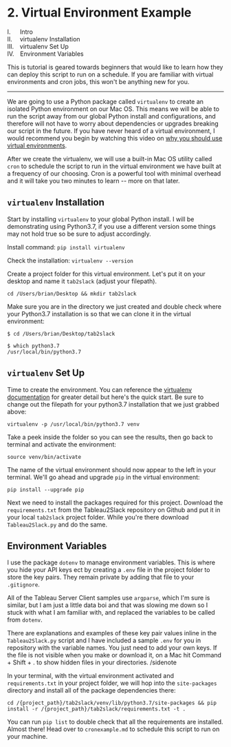 # 2. Virtual Environment Example
I. &emsp; Intro  
II.&emsp; virtualenv Installation  
III.&emsp;virtualenv Set Up  
IV.&emsp;Environment Variables

This is tutorial is geared towards beginners that would like to learn how they can deploy this script to run on a schedule. If you are familiar with virtual environments and cron jobs, this won't be anything new for you.  

---  

We are going to use a Python package called `virtualenv` to create an isolated Python environment on our Mac OS. This means we will be able to run the script away from our global Python install and configurations, and therefore will not have to worry about dependencies or upgrades breaking our script in the future. If you have never heard of a virtual environment, I would recommend you begin by watching this video on [why you should use virtual environments](https://www.youtube.com/watch?v=N5vscPTWKOk_).

After we create the virtualenv, we will use a built-in Mac OS utility called `cron` to schedule the script to run in the virtual environment we have built at a frequency of our choosing. Cron is a powerful tool with minimal overhead and it will take you two minutes to learn -- more on that later.

## `virtualenv` Installation ##
Start by installing `virtualenv` to your global Python install. I will be demonstrating using Python3.7, if you use a different version some things may not hold true so be sure to adjust accordingly.

Install command: `pip install virtualenv`

Check the installation: `virtualenv --version`

Create a project folder for this virtual environment. Let's put it on your desktop and name it `tab2slack` (adjust your filepath).

`cd /Users/brian/Desktop && mkdir tab2slack`

Make sure you are in the directory we just created and double check where your Python3.7 installation is so that we can clone it in the virtual environment:
```
$ cd /Users/brian/Desktop/tab2slack

$ which python3.7
/usr/local/bin/python3.7
```

## `virtualenv` Set Up ##
Time to create the environment. You can reference the [virtualenv documentation](https://virtualenv.pypa.io/en/stable/user_guide.html) for greater detail but here's the quick start. Be sure to change out the filepath for your python3.7 installation that we just grabbed above:

`virtualenv -p /usr/local/bin/python3.7 venv`

Take a peek inside the folder so you can see the results, then go back to terminal and activate the environment:

`source venv/bin/activate`

The name of the virtual environment should now appear to the left in your terminal. We'll go ahead and upgrade `pip` in the virtual environment:

`pip install --upgrade pip`


Next we need to install the packages required for this project. Download the `requirements.txt` from the Tableau2Slack repository on Github and put it in your local `tab2slack` project folder. While you're there download `Tableau2Slack.py` and do the same.

## Environment Variables ##
I use the package `dotenv` to manage environment variables. This is where you hide your API keys ect by creating a `.env` file in the project folder to store the key pairs. They remain private by adding that file to your `.gitignore`.  

All of the Tableau Server Client samples use `argparse`, which I'm sure is similar, but I am just a little data boi and that was slowing me down so I stuck with what I am familiar with, and replaced the variables to be called from `dotenv`.  

There are explanations and examples of these key pair values inline in the `Tableau2Slack.py` script and I have included a sample `.env` for you in repository with the variable names. You just need to add your own keys. If the file is not visible when you make or download it, on a Mac hit Command + Shift + . to show hidden files in your directories. /sidenote  

In your terminal, with the virtual environment activated and `requirements.txt` in your project folder, we will hop into the `site-packages` directory and install all of the package dependencies there:

`cd /{project_path}/tab2slack/venv/lib/python3.7/site-packages && pip install -r /{project_path}/tab2slack/requirements.txt -t .`

You can run `pip list` to double check that all the requirements are installed. Almost there! Head over to `cronexample.md` to schedule this script to run on your machine.
